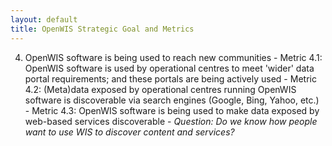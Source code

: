 ```yaml
---
layout: default
title: OpenWIS Strategic Goal and Metrics
---
```


  4. OpenWIS software is being used to reach new communities
    - Metric 4.1: OpenWIS software is used by operational centres to meet 'wider' data portal requirements; and these portals are being actively used
    - Metric 4.2: (Meta)data exposed by operational centres running OpenWIS software is discoverable via search engines (Google, Bing, Yahoo, etc.)
    - Metric 4.3: OpenWIS software is being used to make data exposed by web-based services discoverable
    - _Question: Do we know how people want to use WIS to discover content and services?_
